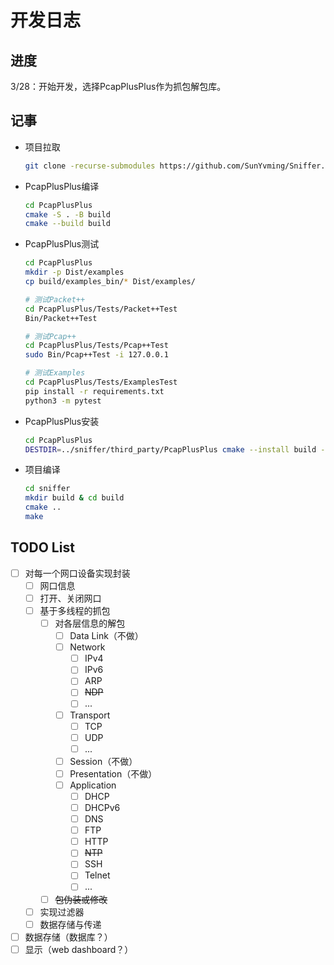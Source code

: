 # 开发日志

## 进度

3/28：开始开发，选择PcapPlusPlus作为抓包解包库。

## 记事

- 项目拉取

  ```bash
  git clone -recurse-submodules https://github.com/SunYvming/Sniffer.git
  ```

- PcapPlusPlus编译

  ```bash
  cd PcapPlusPlus
  cmake -S . -B build
  cmake --build build
  ```

- PcapPlusPlus测试

  ```bash
  cd PcapPlusPlus
  mkdir -p Dist/examples
  cp build/examples_bin/* Dist/examples/
  
  # 测试Packet++
  cd PcapPlusPlus/Tests/Packet++Test
  Bin/Packet++Test
  
  # 测试Pcap++
  cd PcapPlusPlus/Tests/Pcap++Test
  sudo Bin/Pcap++Test -i 127.0.0.1
  
  # 测试Examples
  cd PcapPlusPlus/Tests/ExamplesTest
  pip install -r requirements.txt
  python3 -m pytest
  ```

- PcapPlusPlus安装

  ```bash
  cd PcapPlusPlus
  DESTDIR=../sniffer/third_party/PcapPlusPlus cmake --install build --prefix "/"
  ```

- 项目编译

  ```bash
  cd sniffer
  mkdir build & cd build
  cmake ..
  make
  ```

  

## TODO List

- [ ] 对每一个网口设备实现封装
  - [ ] 网口信息
  - [ ] 打开、关闭网口
  - [ ] 基于多线程的抓包
    - [ ] 对各层信息的解包
      - [ ] Data Link（不做）
      - [ ] Network
        - [ ] IPv4
        - [ ] IPv6
        - [ ] ARP
        - [ ] ~~NDP~~
        - [ ] ...
      - [ ] Transport
        - [ ] TCP
        - [ ] UDP
        - [ ] ...
      - [ ] Session（不做）
      - [ ] Presentation（不做）
      - [ ] Application
        - [ ] DHCP
        - [ ] DHCPv6
        - [ ] DNS
        - [ ] FTP
        - [ ] HTTP
        - [ ] ~~NTP~~
        - [ ] SSH
        - [ ] Telnet
        - [ ] ...
    - [ ] ~~包伪装或修改~~
  - [ ] 实现过滤器
  - [ ] 数据存储与传递
- [ ] 数据存储（数据库？）
- [ ] 显示（web dashboard？）
